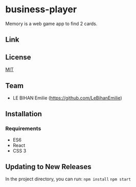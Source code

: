 # business-player

Memory is a web game app to find 2 cards.

## Link

## License
[MIT](https://choosealicense.com/licenses/mit/)

## Team 

* LE BIHAN Emilie (https://github.com/LeBihanEmilie)

## Installation

### Requirements
* ES6
* React
* CSS 3

## Updating to New Releases

In the project directory, you can run:
`npm install` 
`npm start`

<!-- ##  Dependencies
```javascript
  "dependencies": {
    "chart.js": "^2.7.3",
    "mdbreact": "^4.8.7",
    "react": "^16.6.3",
    "react-chartjs-2": "^2.7.4",
    "react-dom": "^16.6.3",
    "react-less-watcher": "^1.1.4",
    "react-redux": "^5.1.1",
    "react-scripts": "2.1.1",
    "react-stars": "^2.2.5",
    "reactstrap": "^6.5.0",
    "redux": "^4.0.1"
  },
``` -->